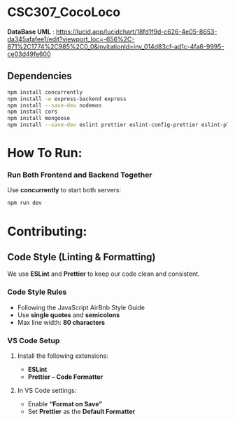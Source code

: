 # CSC307_CocoLoco

**DataBase UML** : https://lucid.app/lucidchart/18fd1f9d-c626-4e05-8653-da345afafee1/edit?viewport_loc=-656%2C-871%2C1774%2C985%2C0_0&invitationId=inv_014d83cf-ad1c-4fa6-9995-ce03d49fe600


## Dependencies
```bash
npm install concurrently
npm install -w express-backend express
npm install --save-dev nodemon
npm install cors
npm install mongoose
npm install --save-dev eslint prettier eslint-config-prettier eslint-plugin-prettier
```


# How To Run:
### Run Both Frontend and Backend Together
Use **concurrently** to start both servers:
```bash
npm run dev
```

# Contributing:

## Code Style (Linting & Formatting)

We use **ESLint** and **Prettier** to keep our code clean and consistent.

### Code Style Rules

- Following the JavaScript AirBnb Style Guide
- Use **single quotes** and **semicolons**
- Max line width: **80 characters**

### VS Code Setup

1. Install the following extensions:
   - **ESLint**
   - **Prettier – Code Formatter**

2. In VS Code settings:
   - Enable **“Format on Save”**
   - Set **Prettier** as the **Default Formatter**

